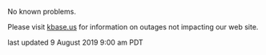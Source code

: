 No known problems.

Please visit <a href="https://kbase.us">kbase.us</a> for information on outages not impacting our web site.

last updated 9 August 2019 9:00 am PDT
